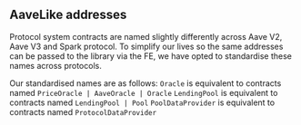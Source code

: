 ## AaveLike addresses

Protocol system contracts are named slightly differently across Aave V2, Aave V3 and Spark protocol.
To simplify our lives so the same addresses can be passed to the library via the FE, we have opted to standardise these names across protocols.

Our standardised names are as follows:
`Oracle` is equivalent to contracts named `PriceOracle | AaveOracle | Oracle`
`LendingPool` is equivalent to contracts named `LendingPool | Pool` 
`PoolDataProvider` is equivalent to contracts named `ProtocolDataProvider`